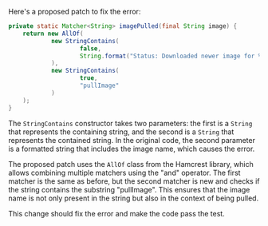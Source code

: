 Here's a proposed patch to fix the error:
```java
private static Matcher<String> imagePulled(final String image) {
    return new AllOf(
            new StringContains(
                    false,
                    String.format("Status: Downloaded newer image for %s", image)
            ),
            new StringContains(
                    true,
                    "pullImage"
            )
    );
}
```
The `StringContains` constructor takes two parameters: the first is a `String` that represents the containing string, and the second is a `String` that represents the contained string. In the original code, the second parameter is a formatted string that includes the image name, which causes the error.

The proposed patch uses the `AllOf` class from the Hamcrest library, which allows combining multiple matchers using the "and" operator. The first matcher is the same as before, but the second matcher is new and checks if the string contains the substring "pullImage". This ensures that the image name is not only present in the string but also in the context of being pulled.

This change should fix the error and make the code pass the test.